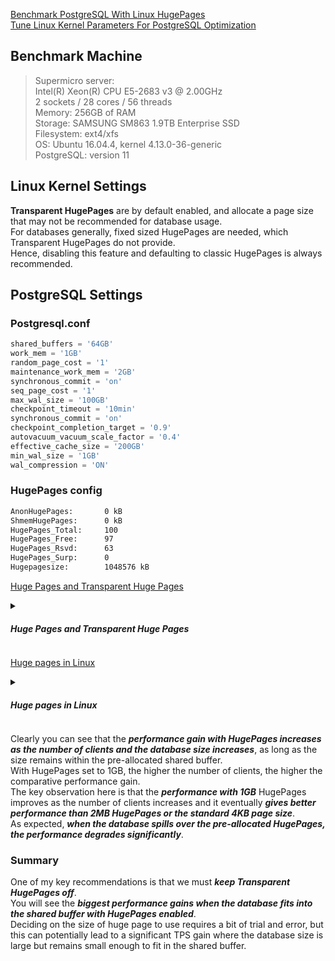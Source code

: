 [Benchmark PostgreSQL With Linux HugePages](https://www.percona.com/blog/benchmark-postgresql-with-linux-hugepages/)   
[Tune Linux Kernel Parameters For PostgreSQL Optimization](https://www.percona.com/blog/tune-linux-kernel-parameters-for-postgresql-optimization/)

## Benchmark Machine
> Supermicro server:  
> Intel(R) Xeon(R) CPU E5-2683 v3 @ 2.00GHz  
> 2 sockets / 28 cores / 56 threads  
> Memory: 256GB of RAM  
> Storage: SAMSUNG  SM863 1.9TB Enterprise SSD  
> Filesystem: ext4/xfs  
> OS: Ubuntu 16.04.4, kernel 4.13.0-36-generic  
> PostgreSQL: version 11  

## Linux Kernel Settings
**Transparent HugePages** are by default enabled, and allocate a page size that may not be recommended for database usage.   
For databases generally, fixed sized HugePages are needed, which Transparent HugePages do not provide.   
Hence, disabling this feature and defaulting to classic HugePages is always recommended.

## PostgreSQL Settings
### Postgresql.conf
```sql
shared_buffers = '64GB'
work_mem = '1GB'
random_page_cost = '1' 
maintenance_work_mem = '2GB'
synchronous_commit = 'on'
seq_page_cost = '1' 
max_wal_size = '100GB'
checkpoint_timeout = '10min'
synchronous_commit = 'on'
checkpoint_completion_target = '0.9'
autovacuum_vacuum_scale_factor = '0.4'
effective_cache_size = '200GB'
min_wal_size = '1GB'
wal_compression = 'ON'
```
### HugePages config
```bash
AnonHugePages:       0 kB
ShmemHugePages:      0 kB
HugePages_Total:     100
HugePages_Free:      97
HugePages_Rsvd:      63
HugePages_Surp:      0
Hugepagesize:        1048576 kB
```

[Huge Pages and Transparent Huge Pages](https://docs.redhat.com/en/documentation/red_hat_enterprise_linux/6/html/performance_tuning_guide/s-memory-transhuge#s-memory-configure_hugepages)
<details><summary><h5>Huge Pages and Transparent Huge Pages</h5></summary>
  
There are two ways to enable the system to manage large amounts of memory:
- Increase the number of page table entries in the hardware memory management unit
- Increase the page size
  
**Modern processor only supports hundreds or thousands of page table entries.**

Additionally, hardware and memory management algorithms that ***work well with thousands of pages (megabytes of memory)   
may have difficulty performing well with millions (or even billions) of pages***.   
This results in performance issues: when an application needs to use more memory pages than the memory management unit supports,   
the system ***falls back to slower, software-based memory management***, which causes the entire system to run more slowly.

</details>

[Huge pages in Linux](https://kerneltalks.com/services/what-is-huge-pages-in-linux/)

<details><summary><h5>Huge pages in Linux</h5></summary>

During system boot, you reserve your memory portion with huge pages for your application.    
This memory portion i.e. these memory occupied by huge pages is ***never swapped out of memory***.    
It will stick there ***until you change your configuration***.    
This increases application performance to a great extent like Oracle database with pretty large memory requirements.

In virtual memory management, the kernel maintains a table in which it has a ***mapping of the virtual memory address to a physical address***.    
For every page transaction, the kernel needs to load related mapping.    
If you have small size pages then you need to load more numbers of pages resulting kernel to load more mapping tables.    
This decreases performance.

### configure huge pages
Run below command to check current huge pages details
```bash
root@kerneltalks # grep Huge /proc/meminfo
AnonHugePages:         0 kB
HugePages_Total:       0
HugePages_Free:        0
HugePages_Rsvd:        0
HugePages_Surp:        0
Hugepagesize:       2048 kB
```

Run below script to get how much huge pages your system needs currently. The script is from Oracle and can be found.
```bash
#!/bin/bash
#
# hugepages_settings.sh
#
# Linux bash script to compute values for the
# recommended HugePages/HugeTLB configuration
#
# Note: This script does calculation for all shared memory
# segments available when the script is run, no matter it
# is an Oracle RDBMS shared memory segment or not.
# Check for the kernel version
KERN=`uname -r | awk -F. '{ printf("%d.%d\n",$1,$2); }'`
# Find out the HugePage size
HPG_SZ=`grep Hugepagesize /proc/meminfo | awk {'print $2'}`
# Start from 1 pages to be on the safe side and guarantee 1 free HugePage
NUM_PG=1
# Cumulative number of pages required to handle the running shared memory segments
for SEG_BYTES in `ipcs -m | awk {'print $5'} | grep "[0-9][0-9]*"`
do
   MIN_PG=`echo "$SEG_BYTES/($HPG_SZ*1024)" | bc -q`
   if [ $MIN_PG -gt 0 ]; then
      NUM_PG=`echo "$NUM_PG+$MIN_PG+1" | bc -q`
   fi
done
# Finish with results
case $KERN in
   '2.4') HUGETLB_POOL=`echo "$NUM_PG*$HPG_SZ/1024" | bc -q`;
          echo "Recommended setting: vm.hugetlb_pool = $HUGETLB_POOL" ;;
   '2.6' | '3.8' | '3.10' | '4.1' | '6.5' ) echo "Recommended setting: vm.nr_hugepages = $NUM_PG" ;;
    *) echo "Unrecognized kernel version $KERN. Exiting." ;;
esac
# End
```
You can save it in /tmp as hugepages_settings.sh and then run it like below :
```bash
# sh /tmp/hugepages_settings.sh
```

### Configure hugepages in kernel
Now last part is to configure the above-stated kernel parameter and reload it. Add below value in /etc/sysctl.conf and reload configuration by issuing sysctl -p command.
```bash
vm.nr_hugepages=126
```
Now, huge pages have been configured in the kernel but to allow your application to use them you need to increase memory limits as well. The new memory limit should be 126 pages x 2 MB each = 252 MB i.e. 258048 KB.

You need to edit below settings in ***/etc/security/limits.conf***
```bash
soft memlock 258048 
hard memlock 258048
```
You might to restart your application to make use of these new huge pages.

### How to disable hugepages
To check the current state of huge pages.
```bash
root@kerneltalks # cat /sys/kernel/mm/transparent_hugepage/enabled
[always] madvise never
```
[always] flag in output shows that hugepages are enabled on system.

> For RedHat based systems file path is /sys/kernel/mm/redhat_transparent_hugepage/enabled

If you want to disable huge pages then add ***transparent_hugepage=never*** at the end of kernel line in ***/etc/grub.conf*** and reboot the system.

</details>

Clearly you can see that the ***performance gain with HugePages increases as the number of clients and the database size increases***, as long as the size remains within the pre-allocated shared buffer.   
With HugePages set to 1GB, the higher the number of clients, the higher the comparative performance gain.   
The key observation here is that the ***performance with 1GB*** HugePages improves as the number of clients increases and it eventually ***gives better performance than 2MB HugePages or the standard 4KB page size***.   
As expected, ***when the database spills over the pre-allocated HugePages, the performance degrades significantly***.   

### Summary
One of my key recommendations is that we must ***keep Transparent HugePages off***.    
You will see the ***biggest performance gains when the database fits into the shared buffer with HugePages enabled***.    
Deciding on the size of huge page to use requires a bit of trial and error, but this can potentially lead to a significant TPS gain where the database size is large but remains small enough to fit in the shared buffer.














